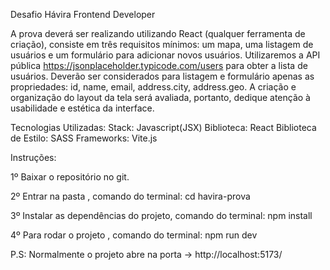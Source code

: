 Desafio Hávira Frontend Developer


 
A prova deverá ser realizando utilizando React (qualquer ferramenta de criação), consiste em três requisitos mínimos: um mapa, uma listagem de usuários e um formulário para adicionar novos usuários.
Utilizaremos a API pública https://jsonplaceholder.typicode.com/users para obter a lista de usuários.
Deverão ser considerados para listagem e formulário apenas as propriedades: id, name, email, address.city, address.geo.
A criação e organização do layout da tela será avaliada, portanto, dedique atenção à usabilidade e estética da interface.

Tecnologias Utilizadas:
Stack: Javascript(JSX) 
Biblioteca: React 
Biblioteca de Estilo: SASS 
Frameworks: Vite.js

Instruções:

1º Baixar o repositório no git.

2º Entrar na pasta , comando do terminal: cd havira-prova

3º Instalar as dependências do projeto, comando do terminal: npm install

4º Para rodar o projeto , comando do terminal: npm run dev

P.S: Normalmente o projeto abre na porta -> http://localhost:5173/
